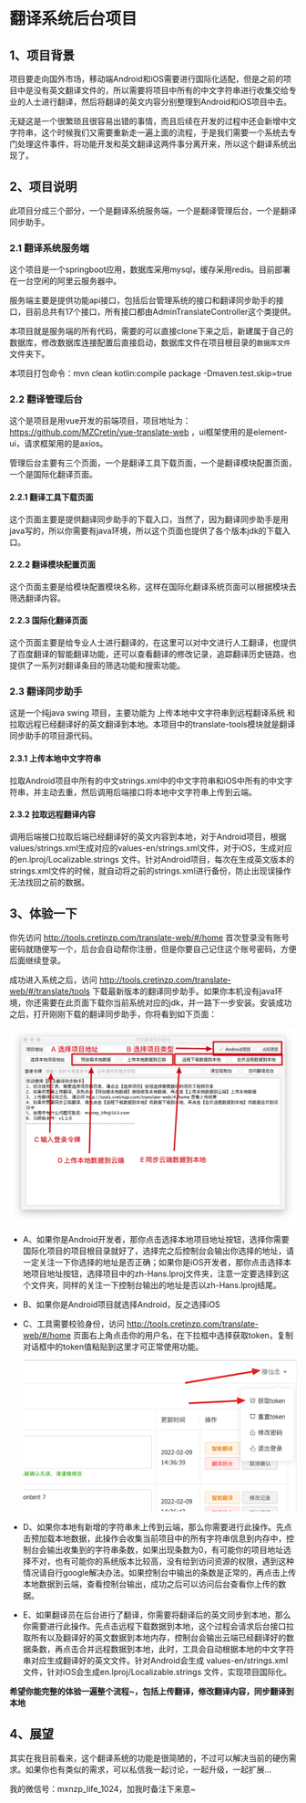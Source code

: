 # 翻译系统后台项目

## 1、项目背景

项目要走向国外市场，移动端Android和iOS需要进行国际化适配，但是之前的项目中是没有英文翻译文件的，所以需要将项目中所有的中文字符串进行收集交给专业的人士进行翻译，然后将翻译的英文内容分别整理到Android和iOS项目中去。

无疑这是一个很繁琐且很容易出错的事情，而且后续在开发的过程中还会新增中文字符串，这个时候我们又需要重新走一遍上面的流程，于是我们需要一个系统去专门处理这件事件，将功能开发和英文翻译这两件事分离开来，所以这个翻译系统出现了。

## 2、项目说明

此项目分成三个部分，一个是翻译系统服务端，一个是翻译管理后台，一个是翻译同步助手。

### 2.1 翻译系统服务端

这个项目是一个springboot应用，数据库采用mysql，缓存采用redis。目前部署在一台空闲的阿里云服务器中。

服务端主要是提供功能api接口，包括后台管理系统的接口和翻译同步助手的接口，目前总共有17个接口，所有接口都由AdminTranslateController这个类提供。

本项目就是服务端的所有代码，需要的可以直接clone下来之后，新建属于自己的数据库，修改数据库连接配置后直接启动，数据库文件在项目根目录的`数据库文件`文件夹下。

本项目打包命令：mvn clean kotlin:compile package -Dmaven.test.skip=true

### 2.2 翻译管理后台

这个是项目是用vue开发的前端项目，项目地址为：https://github.com/MZCretin/vue-translate-web ，ui框架使用的是element-ui，请求框架用的是axios。

管理后台主要有三个页面，一个是翻译工具下载页面，一个是翻译模块配置页面，一个是国际化翻译页面。

#### 2.2.1 翻译工具下载页面

这个页面主要是提供翻译同步助手的下载入口，当然了，因为翻译同步助手是用java写的，所以你需要有java环境，所以这个页面也提供了各个版本jdk的下载入口。

#### 2.2.2 翻译模块配置页面

这个页面主要是给模块配置模块名称，这样在国际化翻译系统页面可以根据模块去筛选翻译内容。

#### 2.2.3 国际化翻译页面

这个页面主要是给专业人士进行翻译的，在这里可以对中文进行人工翻译，也提供了百度翻译的智能翻译功能，还可以查看翻译的修改记录，追踪翻译历史链路，也提供了一系列对翻译条目的筛选功能和搜索功能。

### 2.3 翻译同步助手

这是一个纯java swing 项目，主要功能为 上传本地中文字符串到远程翻译系统 和 拉取远程已经翻译好的英文翻译到本地。本项目中的translate-tools模块就是翻译同步助手的项目源代码。

#### 2.3.1 上传本地中文字符串

拉取Android项目中所有的中文strings.xml中的中文字符串和iOS中所有的中文字符串，并主动去重，然后调用后端接口将本地中文字符串上传到云端。

#### 2.3.2 拉取远程翻译内容

调用后端接口拉取后端已经翻译好的英文内容到本地，对于Android项目，根据values/strings.xml生成对应的values-en/strings.xml文件，对于iOS，生成对应的en.lproj/Localizable.strings 文件。针对Android项目，每次在生成英文版本的strings.xml文件的时候，就自动将之前的strings.xml进行备份，防止出现误操作无法找回之前的数据。

## 3、体验一下

你先访问 http://tools.cretinzp.com/translate-web/#/home 首次登录没有账号密码就随便写一个，后台会自动帮你注册，但是你要自己记住这个账号密码，方便后面继续登录。

成功进入系统之后，访问  http://tools.cretinzp.com/translate-web/#/translate/tools 下载最新版本的翻译同步助手。如果你本机没有java环境，你还需要在此页面下载你当前系统对应的jdk，并一路下一步安装。安装成功之后，打开刚刚下载的翻译同步助手，你将看到如下页面：

![image-20220209161928914](./doc/image-20220209161928914.png)

+ A、如果你是Android开发者，那你点击选择本地项目地址按钮，选择你需要国际化项目的项目根目录就好了，选择完之后控制台会输出你选择的地址，请一定关注一下你选择的地址是否正确；如果你是iOS开发者，那你点击选择本地项目地址按钮，选择项目中的zh-Hans.lproj文件夹，注意一定要选择到这个文件夹，同样的关注一下控制台输出的地址是否以zh-Hans.lproj结尾。

+ B、如果你是Android项目就选择Android，反之选择iOS

+ C、工具需要校验身份，访问 http://tools.cretinzp.com/translate-web/#/home 页面右上角点击你的用户名，在下拉框中选择获取token，复制对话框中的token值粘贴到这里才可正常使用功能。

  ![image-20220209162513167](./doc/image-20220209162513167.png)

+ D、如果你本地有新增的字符串未上传到云端，那么你需要进行此操作。先点击预加载本地数据，此操作会收集当前项目中的所有字符串信息到内存中，控制台会输出收集到的字符串条数，如果出现条数为0，有可能你的项目地址选择不对，也有可能你的系统版本比较高，没有给到访问资源的权限，遇到这种情况请自行google解决办法。如果控制台中输出的条数是正常的，再点击上传本地数据到云端，查看控制台输出，成功之后可以访问后台查看你上传的数据。

+ E、如果翻译员在后台进行了翻译，你需要将翻译后的英文同步到本地，那么你需要进行此操作。先点击远程下载数据到本地，这个过程会请求后台接口拉取所有以及翻译好的英文数据到本地内存，控制台会输出云端已经翻译好的数据条数，再点击合并远程数据到本地，此时，工具会自动根据本地的中文字符串对应生成翻译好的英文文件。针对Android会生成 values-en/strings.xml 文件，针对iOS会生成en.lproj/Localizable.strings 文件，实现项目国际化。

**希望你能完整的体验一遍整个流程~，包括上传翻译，修改翻译内容，同步翻译到本地**

## 4、展望

其实在我目前看来，这个翻译系统的功能是很简陋的，不过可以解决当前的硬伤需求。如果你也有类似的需求，可以私信我一起讨论，一起升级，一起扩展...

我的微信号：mxnzp_life_1024，加我时备注下来意~
